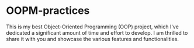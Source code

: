 # OOPM-practices
This is my best Object-Oriented Programming (OOP) project, which I've dedicated a significant amount of time and effort to develop. I am thrilled to share it with you and showcase the various features and functionalities.
